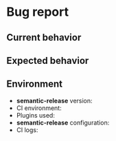# Bug report

## Current behavior

<!-- Describe how the issue manifests. -->

## Expected behavior

<!-- Describe what the desired behavior would be. -->

## Environment

- **semantic-release** version: <!-- Version set in package.json devDpendencies -->
- CI environment: <!-- CI service name -->
- Plugins used: <!-- List semantic-release plugin used if any -->
- **semantic-release** configuration: <!-- link to your repository or relevant part of the semantic-release config -->
- CI logs: <!-- link to your CI logs or semantic-release logs -->
